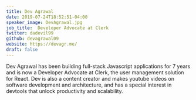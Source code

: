 ```yaml
---
title: Dev Agrawal
date: 2019-07-24T18:52:51-04:00
speaker_image: DevAgrawal.jpg
job_title:  Developer Advocate at Clerk
twitter: dadevil99
github: devagrawal09
website: https://devagr.me/
draft: false
---
```


Dev Agrawal has been building full-stack Javascript applications for 7 years and is now a Developer Advocate at Clerk, the user management solution for React. Dev is also a content creator and makes youtube videos on software development and architecture, and has a special interest in devtools that unlock productivity and scalability.